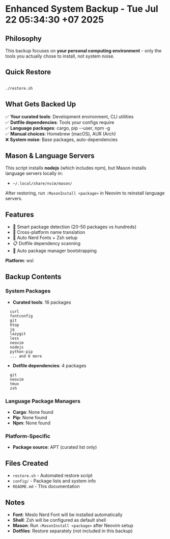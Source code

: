# Enhanced System Backup - Tue Jul 22 05:34:30 +07 2025


## Philosophy
This backup focuses on **your personal computing environment** - only the tools you actually chose to install, not system noise.

## Quick Restore


```bash

./restore.sh

```


## What Gets Backed Up

✅ **Your curated tools**: Development environment, CLI utilities  
✅ **Dotfile dependencies**: Tools your configs require  
✅ **Language packages**: cargo, pip --user, npm -g  
✅ **Manual choices**: Homebrew (macOS), AUR (Arch)  
❌ **System noise**: Base packages, auto-dependencies

## Mason & Language Servers


This script installs **nodejs** (which includes npm), but Mason installs language servers locally in:
- `~/.local/share/nvim/mason/`


After restoring, run `:MasonInstall <package>` in Neovim to reinstall language servers.

## Features

- 🎯 Smart package detection (20-50 packages vs hundreds)
- 🔄 Cross-platform name translation  
- 🎨 Auto Nerd Fonts + Zsh setup
- 📋 Dotfile dependency scanning
- 🔧 Auto package manager bootstrapping

**Platform**: wsl

## Backup Contents

### System Packages
- **Curated tools**: 16 packages
```
  curl
  fontconfig
  git
  htop
  jq
  lazygit
  less
  neovim
  nodejs
  python-pip
  ... and 6 more
```


- **Dotfile dependencies**: 4 packages
```
  git
  neovim
  tmux
  zsh
```


### Language Package Managers
- **Cargo**: None found
- **Pip**: None found
- **Npm**: None found


### Platform-Specific
- **Package source**: APT (curated list only)


## Files Created

- `restore.sh` - Automated restore script
- `config/` - Package lists and system info
- `README.md` - This documentation

## Notes

- **Font**: Meslo Nerd Font will be installed automatically
- **Shell**: Zsh will be configured as default shell
- **Mason**: Run `:MasonInstall <package>` after Neovim setup
- **Dotfiles**: Restore separately (not included in this backup)
